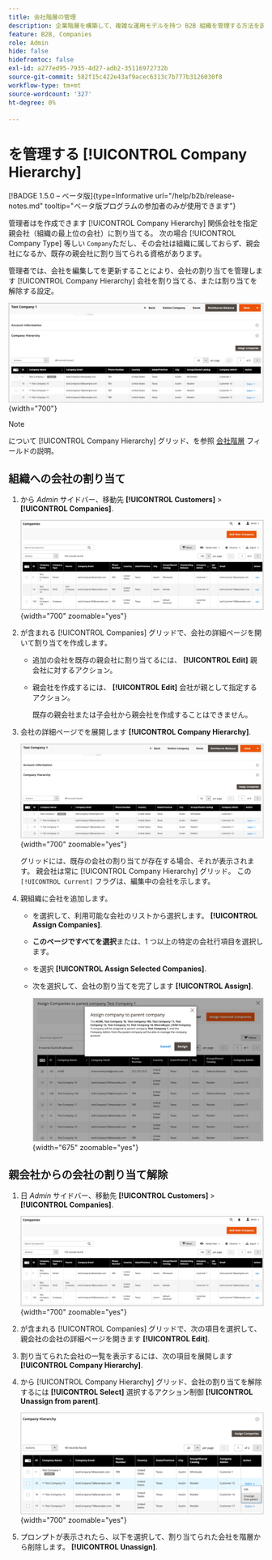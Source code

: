 ```yaml
---
title: 会社階層の管理
description: 企業階層を構築して、複雑な運用モデルを持つ B2B 組織を管理する方法を説明します
feature: B2B, Companies
role: Admin
hide: false
hidefromtoc: false
exl-id: a277ed95-7935-4d27-adb2-35116972732b
source-git-commit: 582f15c422e43af9acec6313c7b777b3126030f8
workflow-type: tm+mt
source-wordcount: '327'
ht-degree: 0%

---
```


# を管理する [!UICONTROL Company Hierarchy]

[!BADGE 1.5.0 – ベータ版]{type=Informative url="/help/b2b/release-notes.md" tooltip="ベータ版プログラムの参加者のみが使用できます"}

管理者はを作成できます [!UICONTROL Company Hierarchy] 関係会社を指定親会社（組織の最上位の会社）に割り当てる。 次の場合 [!UICONTROL Company Type] 等しい `Company`ただし、その会社は組織に属しておらず、親会社になるか、既存の親会社に割り当てられる資格があります。

管理者では、会社を編集してを更新することにより、会社の割り当てを管理します [!UICONTROL Company Hierarchy] 会社を割り当てる、または割り当てを解除する設定。

![会社階層グリッド](./assets/company-detail-hierarchy-current-flag.png){width="700"}

>[!NOTE]
>
>について [!UICONTROL Company Hierarchy] グリッド、を参照 [会社階層](account-company-create.md#company-hierarchy) フィールドの説明。

## 組織への会社の割り当て

1. から _Admin_ サイドバー、移動先 **[!UICONTROL Customers]** > **[!UICONTROL Companies]**.

   ![会社グリッド](./assets/companies-grid-view.png){width="700" zoomable="yes"}

1. が含まれる [!UICONTROL Companies] グリッドで、会社の詳細ページを開いて割り当てを作成します。

   - 追加の会社を既存の親会社に割り当てるには、 **[!UICONTROL Edit]** 親会社に対するアクション。
   - 親会社を作成するには、 **[!UICONTROL Edit]** 会社が親として指定するアクション。

     既存の親会社または子会社から親会社を作成することはできません。

1. 会社の詳細ページでを展開します **[!UICONTROL Company Hierarchy]**.

   ![会社階層グリッド](./assets/company-detail-hierarchy-current-flag.png){width="700" zoomable="yes"}

   グリッドには、既存の会社の割り当てが存在する場合、それが表示されます。 親会社は常に [!UICONTROL Company Hierarchy] グリッド。 この `[!UICONTROL Current]` フラグは、編集中の会社を示します。

1. 親組織に会社を追加します。

   - を選択して、利用可能な会社のリストから選択します。 **[!UICONTROL Assign Companies]**.

   - **このページですべてを選択**&#x200B;または、1 つ以上の特定の会社行項目を選択します。

   - を選択 **[!UICONTROL Assign Selected Companies]**.

   - 次を選択して、会社の割り当てを完了します **[!UICONTROL Assign]**.

     ![組織への会社の割り当て](./assets/assign-selected-companies-hierarchy.png){width="675" zoomable="yes"}

## 親会社からの会社の割り当て解除

1. 日 _Admin_ サイドバー、移動先 **[!UICONTROL Customers]** > **[!UICONTROL Companies]**.

   ![会社グリッド](./assets/companies-grid-view.png){width="700" zoomable="yes"}

1. が含まれる [!UICONTROL Companies] グリッドで、次の項目を選択して、親会社の会社の詳細ページを開きます **[!UICONTROL Edit]**.

1. 割り当てられた会社の一覧を表示するには、次の項目を展開します **[!UICONTROL Company Hierarchy]**.

1. から [!UICONTROL Company Hierarchy] グリッド、会社の割り当てを解除するには **[!UICONTROL Select]** 選択するアクション制御 **[!UICONTROL Unassign from parent]**.

   ![親組織からの会社の割り当て解除](./assets/company-hierarchy-grid-unassign.png){width="700" zoomable="yes"}

1. プロンプトが表示されたら、以下を選択して、割り当てられた会社を階層から削除します。 **[!UICONTROL Unassign]**.
